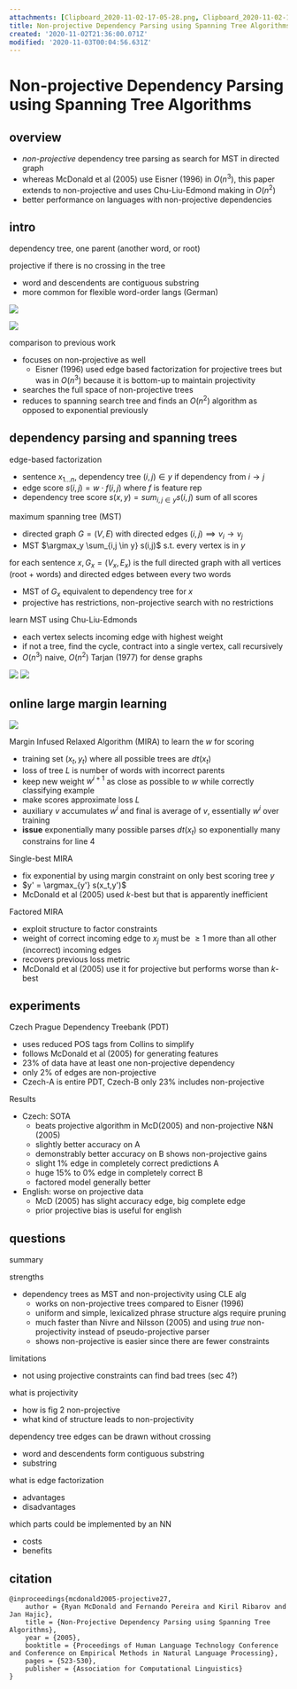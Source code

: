 ```yaml
---
attachments: [Clipboard_2020-11-02-17-05-28.png, Clipboard_2020-11-02-17-05-58.png, Clipboard_2020-11-02-17-38-53.png, Clipboard_2020-11-02-17-51-25.png, Clipboard_2020-11-02-17-53-59.png]
title: Non-projective Dependency Parsing using Spanning Tree Algorithms
created: '2020-11-02T21:36:00.071Z'
modified: '2020-11-03T00:04:56.631Z'
---
```


# Non-projective Dependency Parsing using Spanning Tree Algorithms

## overview

- *non-projective* dependency tree parsing as search for MST in directed graph
- whereas McDonald et al (2005) use Eisner (1996) in $O(n^3)$, this paper extends to non-projective and uses Chu-Liu-Edmond making in $O(n^2)$ 
- better performance on languages with non-projective dependencies

## intro

dependency tree, one parent (another word, or root)

projective if there is no crossing in the tree
- word and descendents are contiguous substring
- more common for flexible word-order langs (German)

![](@attachment/Clipboard_2020-11-02-17-05-58.png)

![](@attachment/Clipboard_2020-11-02-17-05-28.png)

comparison to previous work
- focuses on non-projective as well 
  - Eisner (1996) used edge based factorization for projective trees but was in $O(n^3)$ because it is bottom-up to maintain projectivity
- searches the full space of non-projective trees
- reduces to spanning search tree and finds an $O(n^2)$ algorithm as opposed to exponential previously


## dependency parsing and spanning trees

edge-based factorization
- sentence $x_{1 \ldots n}$, dependency tree $(i,j) \in y$ if dependency from $i \to j$
- edge score $s(i,j) = w \cdot f(i,j)$ where $f$ is feature rep
- dependency tree score $s(x,y) = sum_{i,j \in y} s(i,j)$ sum of all scores

maximum spanning tree (MST)
- directed graph $G = (V,E)$ with directed edges $(i,j) \implies v_i \to v_j$
- MST $\argmax_y \sum_{i,j \in y} s(i,j)$ s.t. every vertex is in $y$

for each sentence $x, G_x = (V_x, E_x)$ is the full directed graph with all vertices (root + words) and directed edges between every two words
- MST of $G_x$ equivalent to dependency tree for $x$
- projective has restrictions, non-projective search with no restrictions

learn MST using Chu-Liu-Edmonds
- each vertex selects incoming edge with highest weight
- if not a tree, find the cycle, contract into a single vertex, call recursively
- $O(n^3)$ naive, $O(n^2)$ Tarjan (1977) for dense graphs

![](@attachment/Clipboard_2020-11-02-17-38-53.png)
![](@attachment/Clipboard_2020-11-02-17-51-25.png)

## online large margin learning

![](@attachment/Clipboard_2020-11-02-17-53-59.png)

Margin Infused Relaxed Algorithm (MIRA) to learn the $w$ for scoring
- training set $(x_t, y_t)$ where all possible trees are $dt(x_t)$
- loss of tree $L$ is number of words with incorrect parents
- keep new weight $w^{i+1}$ as close as possible to $w$ while correctly classifying example
- make scores approximate loss $L$
- auxiliary $v$ accumulates $w^i$ and final is average of $v$, essentially $w^{i}$ over training
- **issue** exponentially many possible parses $dt(x_t)$ so exponentially many constrains for line 4

Single-best MIRA
- fix exponential by using margin constraint on only best scoring tree $y$
- $y' = \argmax_{y'} s(x_t,y')$ 
- McDonald et al (2005) used $k$-best but that is apparently inefficient

Factored MIRA
- exploit structure to factor constraints
- weight of correct incoming edge to $x_j$ must be $\geq 1$ more than all other (incorrect) incoming edges
- recovers previous loss metric
- McDonald et al (2005) use it for projective but performs worse than $k$-best

## experiments

Czech Prague Dependency Treebank (PDT)
- uses reduced POS tags from Collins to simplify
- follows McDonald et al (2005) for generating features
- 23% of data have at least one non-projective dependency
- only 2% of edges are non-projective
- Czech-A is entire PDT, Czech-B only 23% includes non-projective

Results
- Czech: SOTA 
  - beats projective algorithm in McD(2005) and non-projective N&N (2005)
  - slightly better accuracy on A
  - demonstrably better accuracy on B shows non-projective gains
  - slight 1% edge in completely correct predictions A
  - huge 15% to 0% edge in completely correct B
  - factored model generally better
- English: worse on projective data
  - McD (2005) has slight accuracy edge, big complete edge
  - prior projective bias is useful for english

## questions

summary

strengths

- dependency trees as MST and non-projectivity using CLE alg
  - works on non-projective trees compared to Eisner (1996)
  - uniform and simple, lexicalized phrase structure algs require pruning
  - much faster than Nivre and Nilsson (2005) and using *true* non-projectivity instead of pseudo-projective parser
  - shows non-projective is easier since there are fewer constraints

limitations

  - not using projective constraints can find bad trees (sec 4?)


what is projectivity
- how is fig 2 non-projective
- what kind of structure leads to non-projectivity

dependency tree edges can be drawn without crossing
- word and descendents form contiguous substring
- substring 

what is edge factorization
- advantages
- disadvantages

which parts could be implemented by an NN
- costs 
- benefits



## citation

```
@inproceedings{mcdonald2005-projective27,
    author = {Ryan McDonald and Fernando Pereira and Kiril Ribarov and Jan Hajic},
    title = {Non-Projective Dependency Parsing using Spanning Tree Algorithms},
    year = {2005},
    booktitle = {Proceedings of Human Language Technology Conference and Conference on Empirical Methods in Natural Language Processing},
    pages = {523-530},
    publisher = {Association for Computational Linguistics}
}
```
